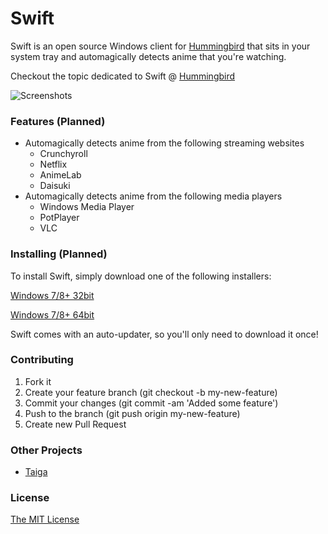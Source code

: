 # Swift

Swift is an open source Windows client for [Hummingbird](http://hummingbird.me) that
sits in your system tray and automagically detects anime that you're watching.

Checkout the topic dedicated to Swift @ [Hummingbird](#)

![Screenshots]()

### Features (Planned)

* Automagically detects anime from the following streaming websites
	* Crunchyroll
	* Netflix
	* AnimeLab
	* Daisuki
* Automagically detects anime from the following media players
	* Windows Media Player
	* PotPlayer
	* VLC

### Installing (Planned)

To install Swift, simply download one of the following installers:

[Windows 7/8+ 32bit]()

[Windows 7/8+ 64bit]()

Swift comes with an auto-updater, so you'll only need to download it once!

### Contributing

1. Fork it
2. Create your feature branch (git checkout -b my-new-feature)
3. Commit your changes (git commit -am 'Added some feature')
4. Push to the branch (git push origin my-new-feature)
5. Create new Pull Request

### Other Projects

* [Taiga](https://github.com/erengy/taiga)

### License

[The MIT License](https://github.com/vevix/Swift/blob/master/LICENSE.md)
